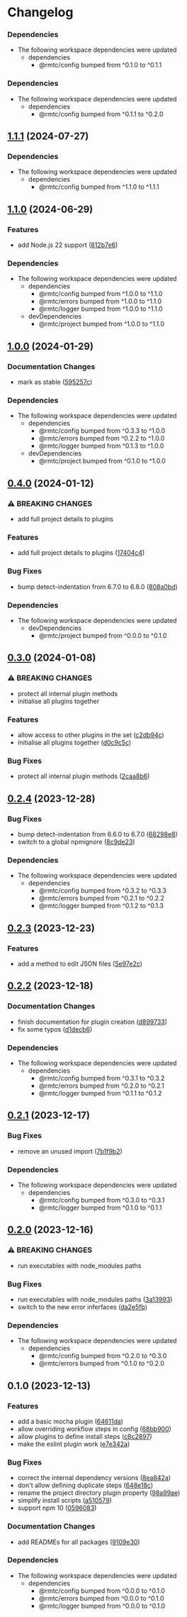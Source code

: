 # Changelog

### Dependencies

* The following workspace dependencies were updated
  * dependencies
    * @rmtc/config bumped from ^0.1.0 to ^0.1.1

### Dependencies

* The following workspace dependencies were updated
  * dependencies
    * @rmtc/config bumped from ^0.1.1 to ^0.2.0

## [1.1.1](https://github.com/rowanmanning/toolchain/compare/plugin-v1.1.0...plugin-v1.1.1) (2024-07-27)


### Dependencies

* The following workspace dependencies were updated
  * dependencies
    * @rmtc/config bumped from ^1.1.0 to ^1.1.1

## [1.1.0](https://github.com/rowanmanning/toolchain/compare/plugin-v1.0.0...plugin-v1.1.0) (2024-06-29)


### Features

* add Node.js 22 support ([812b7e6](https://github.com/rowanmanning/toolchain/commit/812b7e6bff71d677a144767a61e8dfed615a5094))


### Dependencies

* The following workspace dependencies were updated
  * dependencies
    * @rmtc/config bumped from ^1.0.0 to ^1.1.0
    * @rmtc/errors bumped from ^1.0.0 to ^1.1.0
    * @rmtc/logger bumped from ^1.0.0 to ^1.1.0
  * devDependencies
    * @rmtc/project bumped from ^1.0.0 to ^1.1.0

## [1.0.0](https://github.com/rowanmanning/toolchain/compare/plugin-v0.4.0...plugin-v1.0.0) (2024-01-29)


### Documentation Changes

* mark as stable ([595257c](https://github.com/rowanmanning/toolchain/commit/595257cdb79b451a728a60d67063279f4b7b9105))


### Dependencies

* The following workspace dependencies were updated
  * dependencies
    * @rmtc/config bumped from ^0.3.3 to ^1.0.0
    * @rmtc/errors bumped from ^0.2.2 to ^1.0.0
    * @rmtc/logger bumped from ^0.1.3 to ^1.0.0
  * devDependencies
    * @rmtc/project bumped from ^0.1.0 to ^1.0.0

## [0.4.0](https://github.com/rowanmanning/toolchain/compare/plugin-v0.3.0...plugin-v0.4.0) (2024-01-12)


### ⚠ BREAKING CHANGES

* add full project details to plugins

### Features

* add full project details to plugins ([17404c4](https://github.com/rowanmanning/toolchain/commit/17404c4ef690f59a7b8daf6493fcf9a1c5866be7))


### Bug Fixes

* bump detect-indentation from 6.7.0 to 6.8.0 ([808a0bd](https://github.com/rowanmanning/toolchain/commit/808a0bdc60aae53606f6e227e8db46aa3f891642))


### Dependencies

* The following workspace dependencies were updated
  * devDependencies
    * @rmtc/project bumped from ^0.0.0 to ^0.1.0

## [0.3.0](https://github.com/rowanmanning/toolchain/compare/plugin-v0.2.4...plugin-v0.3.0) (2024-01-08)


### ⚠ BREAKING CHANGES

* protect all internal plugin methods
* initialise all plugins together

### Features

* allow access to other plugins in the set ([c2db94c](https://github.com/rowanmanning/toolchain/commit/c2db94c7b1bdeea7723245841e6f3d258df5595e))
* initialise all plugins together ([d0c9c5c](https://github.com/rowanmanning/toolchain/commit/d0c9c5ce6b576334a97f431b8ef94cb2c75024b4))


### Bug Fixes

* protect all internal plugin methods ([2caa8b6](https://github.com/rowanmanning/toolchain/commit/2caa8b6789ed519127bbf216c13e1f40ce7fc093))

## [0.2.4](https://github.com/rowanmanning/toolchain/compare/plugin-v0.2.3...plugin-v0.2.4) (2023-12-28)


### Bug Fixes

* bump detect-indentation from 6.6.0 to 6.7.0 ([68298e8](https://github.com/rowanmanning/toolchain/commit/68298e8678826487788a97fd0c9355f4198674a7))
* switch to a global npmignore ([8c9de23](https://github.com/rowanmanning/toolchain/commit/8c9de2325e0783d1471cbd0f17a684d5eb301246))


### Dependencies

* The following workspace dependencies were updated
  * dependencies
    * @rmtc/config bumped from ^0.3.2 to ^0.3.3
    * @rmtc/errors bumped from ^0.2.1 to ^0.2.2
    * @rmtc/logger bumped from ^0.1.2 to ^0.1.3

## [0.2.3](https://github.com/rowanmanning/toolchain/compare/plugin-v0.2.2...plugin-v0.2.3) (2023-12-23)


### Features

* add a method to edit JSON files ([5e97e2c](https://github.com/rowanmanning/toolchain/commit/5e97e2cb91cbaa6e477637437a0dfa8fddbe101a))

## [0.2.2](https://github.com/rowanmanning/toolchain/compare/plugin-v0.2.1...plugin-v0.2.2) (2023-12-18)


### Documentation Changes

* finish documentation for plugin creation ([d899733](https://github.com/rowanmanning/toolchain/commit/d899733e1c2f973b2825ae18ccdf73ec06bb3965))
* fix some typos ([d1decb6](https://github.com/rowanmanning/toolchain/commit/d1decb67f35c587f557e5f0ca0e71f547a53d466))


### Dependencies

* The following workspace dependencies were updated
  * dependencies
    * @rmtc/config bumped from ^0.3.1 to ^0.3.2
    * @rmtc/errors bumped from ^0.2.0 to ^0.2.1
    * @rmtc/logger bumped from ^0.1.1 to ^0.1.2

## [0.2.1](https://github.com/rowanmanning/toolchain/compare/plugin-v0.2.0...plugin-v0.2.1) (2023-12-17)


### Bug Fixes

* remove an unused import ([7b1f9b2](https://github.com/rowanmanning/toolchain/commit/7b1f9b260b09caed1ea97d7f72f559bd27e0226b))


### Dependencies

* The following workspace dependencies were updated
  * dependencies
    * @rmtc/config bumped from ^0.3.0 to ^0.3.1
    * @rmtc/logger bumped from ^0.1.0 to ^0.1.1

## [0.2.0](https://github.com/rowanmanning/toolchain/compare/plugin-v0.1.2...plugin-v0.2.0) (2023-12-16)


### ⚠ BREAKING CHANGES

* run executables with node_modules paths

### Bug Fixes

* run executables with node_modules paths ([3a13993](https://github.com/rowanmanning/toolchain/commit/3a13993248e067922f5970af57097bc625fad6d9))
* switch to the new error inferfaces ([da2e5fb](https://github.com/rowanmanning/toolchain/commit/da2e5fb17ba0b45d990d6eecbc2e63540aa2aa20))


### Dependencies

* The following workspace dependencies were updated
  * dependencies
    * @rmtc/config bumped from ^0.2.0 to ^0.3.0
    * @rmtc/errors bumped from ^0.1.0 to ^0.2.0

## 0.1.0 (2023-12-13)


### Features

* add a basic mocha plugin ([64611da](https://github.com/rowanmanning/toolchain/commit/64611da7a75368a53ad73b38806409760304b0ac))
* allow overriding workflow steps in config ([68bb900](https://github.com/rowanmanning/toolchain/commit/68bb900a8b2cc4003d020bfb1e30b7e03d8db590))
* allow plugins to define install steps ([c8c2897](https://github.com/rowanmanning/toolchain/commit/c8c28973f195cb88d71e1f6f77bd63bb23ee4825))
* make the eslint plugin work ([e7e342a](https://github.com/rowanmanning/toolchain/commit/e7e342a916e8c6bf5c10f72ccf04fb461b201a42))


### Bug Fixes

* correct the internal dependency versions ([8ea842a](https://github.com/rowanmanning/toolchain/commit/8ea842a9ecb6bce2a075896b316c1108149b8f28))
* don't allow defining duplicate steps ([648e18c](https://github.com/rowanmanning/toolchain/commit/648e18cf53d6aadb9908be06b4aefbff74a5754c))
* rename the project directory plugin property ([98a99ae](https://github.com/rowanmanning/toolchain/commit/98a99ae8927d6ea34f5965b7564584a458b9f71b))
* simplify install scripts ([a510579](https://github.com/rowanmanning/toolchain/commit/a510579de17e4e1ea9e63964749ad0f0c7bab9e2))
* support npm 10 ([0596083](https://github.com/rowanmanning/toolchain/commit/05960837bbf1637f258a4080971b3f36364dc2cd))


### Documentation Changes

* add READMEs for all packages ([9109e30](https://github.com/rowanmanning/toolchain/commit/9109e304fb3b2d1a810e1fc948fef2b325be1099))


### Dependencies

* The following workspace dependencies were updated
  * dependencies
    * @rmtc/config bumped from ^0.0.0 to ^0.1.0
    * @rmtc/errors bumped from ^0.0.0 to ^0.1.0
    * @rmtc/logger bumped from ^0.0.0 to ^0.1.0
